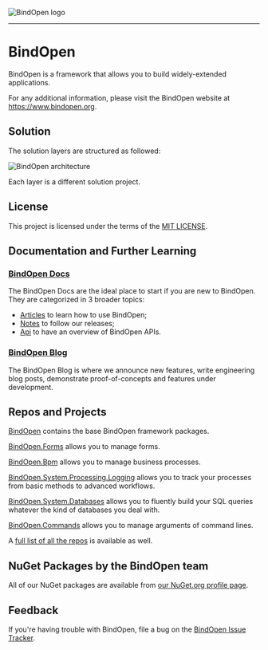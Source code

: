 ![BindOpen logo](https://storage.bindopen.org/img/logos/logo_bindopen.png)

-----

# BindOpen

BindOpen is a framework that allows you to build widely-extended applications.

For any additional information, please visit the BindOpen website at https://www.bindopen.org.

## Solution

The solution layers are structured as followed:

![BindOpen architecture](https://github.com/bindopen/BindOpen/raw/master/docs/img/bindopen_architecture.png)

Each layer is a different solution project.

## License

This project is licensed under the terms of the [MIT LICENSE](https://github.com/bindopen/BindOpen/blob/master/LICENSE).

## Documentation and Further Learning

### [BindOpen Docs](https://docs.bindopen.org/)

The BindOpen Docs are the ideal place to start if you are new to BindOpen. They are categorized in 3 broader topics:

* [Articles](https://docs.bindopen.org/articles) to learn how to use BindOpen;
* [Notes](https://docs.bindopen.org/notes) to follow our releases;
* [Api](https://docs.bindopen.org/api) to have an overview of BindOpen APIs.

### [BindOpen Blog](https://www.bindopen.org/blog)

The BindOpen Blog is where we announce new features, write engineering blog posts, demonstrate proof-of-concepts and features under development.

## Repos and Projects

[BindOpen](https://github.com/bindopen/BindOpen) contains the base BindOpen framework packages.

[BindOpen.Forms](https://github.com/bindopen/BindOpen.Forms) allows you to manage forms.

[BindOpen.Bpm](https://github.com/bindopen/BindOpen.Bpm) allows you to manage business processes.

[BindOpen.System.Processing.Logging](https://github.com/bindopen/BindOpen.System.Processing.Logging) allows you to track your processes from basic methods to advanced workflows.

[BindOpen.System.Databases](https://github.com/bindopen/BindOpen.System.Databases) allows you to fluently build your SQL queries whatever the kind of databases you deal with.

[BindOpen.Commands](https://github.com/bindopen/BindOpen.Commands) allows you to manage arguments of command lines.


A [full list of all the repos](https://github.com/bindopen?tab=repositories) is available as well.

## NuGet Packages by the BindOpen team

All of our NuGet packages are available from [our NuGet.org profile page](https://www.nuget.org/profiles/bindopen).

## Feedback

If you're having trouble with BindOpen, file a bug on the [BindOpen Issue Tracker](https://github.com/bindopen/BindOpen/issues). 
